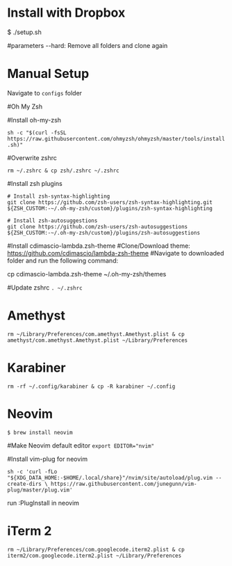 # Install with Dropbox
$ ./setup.sh 

#parameters
--hard: Remove all folders and clone again

# Manual Setup

Navigate to `configs` folder

#Oh My Zsh

#Install oh-my-zsh

`sh -c "$(curl -fsSL https://raw.githubusercontent.com/ohmyzsh/ohmyzsh/master/tools/install.sh)"`

#Overwrite zshrc

`rm ~/.zshrc & cp zsh/.zshrc ~/.zshrc`

#Install zsh plugins

	# Install zsh-syntax-highlighting
	git clone https://github.com/zsh-users/zsh-syntax-highlighting.git ${ZSH_CUSTOM:-~/.oh-my-zsh/custom}/plugins/zsh-syntax-highlighting

	# Install zsh-autosuggestions
	git clone https://github.com/zsh-users/zsh-autosuggestions ${ZSH_CUSTOM:-~/.oh-my-zsh/custom}/plugins/zsh-autosuggestions

#Install cdimascio-lambda.zsh-theme
#Clone/Download theme: https://github.com/cdimascio/lambda-zsh-theme
#Navigate to downloaded folder and run the following command: 

cp cdimascio-lambda.zsh-theme ~/.oh-my-zsh/themes

#Update zshrc
`. ~/.zshrc`

# Amethyst
`rm ~/Library/Preferences/com.amethyst.Amethyst.plist & cp amethyst/com.amethyst.Amethyst.plist ~/Library/Preferences`

# Karabiner
`rm -rf ~/.config/karabiner & cp -R karabiner ~/.config`

# Neovim
`$ brew install neovim`

#Make Neovim default editor
`export EDITOR="nvim"`

#Install vim-plug for neovim

`sh -c 'curl -fLo "${XDG_DATA_HOME:-$HOME/.local/share}"/nvim/site/autoload/plug.vim --create-dirs \
       https://raw.githubusercontent.com/junegunn/vim-plug/master/plug.vim'`
      
run :PlugInstall in neovim
       
# iTerm 2

`rm ~/Library/Preferences/com.googlecode.iterm2.plist & cp iterm2/com.googlecode.iterm2.plist ~/Library/Preferences`
